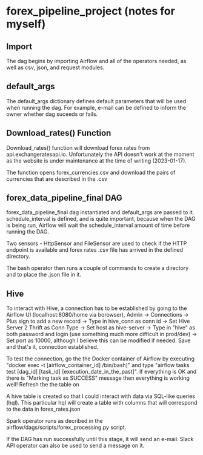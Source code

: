 # forex_pipeline_project (notes for myself)


## Import

The dag begins by importing Airflow and all of the operators needed, as well as csv, json, and request modules. 

## default_args

The default_args dictionary defines default parameters that will be used when running the dag. For example, e-mail can be defined to inform the owner whether dag suceeds or fails. 

## Download_rates() Function
Download_rates() function will download forex rates from api.exchangeratesapi.io. Unfortunately the API doesn't work at the moment as the website is under maintenance at the time of writing (2023-01-17).

The function opens forex_currencies.csv and download the pairs of currencies that are described in the .csv

## forex_data_pipeline_final DAG
forex_data_pipeline_final dag instantiated and default_args are passed to it. schedule_interval is defined, and is quite important, because when the DAG is being run, Airflow will wait the schedule_interval amount of time before running the DAG.

Two sensors - HttpSensor and FileSensor are used to check if the HTTP endpoint is available and forex rates .csv file has arrived in the defined directory. 

The bash operator then runs a couple of commands to create a directory and to place the .json file in it.

## Hive
To interact with Hive, a connection has to be established by going to the Airflow UI (localhost:8080/home via borowser), Admin -> Connections -> Plus sign to add a new record -> Type in hive_conn as conn id -> Set Hive Server 2 Thrift as Conn Type -> Set host as hive-server -> Type in "hive" as both password and login (use something much more difficult in prod/dev) -> Set port as 10000, although I believe this can be modified if needed. Save and that's it, connection established. 

To test the connection, go the the Docker container of Airflow by executing "docker exec -t [airflow_container_id] /bin/bash]" and type "airflow tasks test [dag_id] [task_id] [execution_date_in_the_past]". If everything is OK and there is "Marking task as SUCCESS" message then everything is working well! Refresh the the table on 

A hive table is created so that I could interact with data via SQL-like queries (hql). This particular hql will create a table with columns that will correspond to the data in forex_rates.json 

Spark operator runs as decribed in the airflow/dags/scripts/forex_processing.py script.

If the DAG has run successfully until this stage, it will send an e-mail. Slack API operator can also be used to send a message on it.
